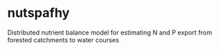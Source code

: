 # nutspafhy
Distributed nutrient balance model for estimating N and P export from forested catchments to water courses
